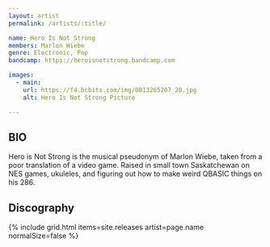 ```yaml
---
layout: artist
permalink: /artists/:title/

name: Hero Is Not Strong
members: Marlon Wiebe
genre: Electronic, Pop
bandcamp: https://heroisnotstrong.bandcamp.com

images:
  - main:
    url: https://f4.bcbits.com/img/0013265207_20.jpg
    alt: Hero Is Not Strong Picture

---
```


## BIO

<p>Hero is Not Strong is the musical pseudonym of Marlon Wiebe, taken from a poor translation of a video game. Raised in small town Saskatchewan on NES games, ukuleles, and figuring out how to make weird QBASIC things on his 286.</p>

## Discography

{% include grid.html 
  items=site.releases
  artist=page.name
  normalSize=false
%}